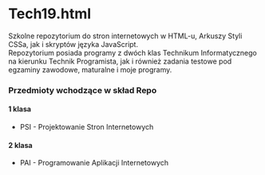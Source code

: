 # Tech19.html
Szkolne repozytorium do stron internetowych w HTML-u, Arkuszy Styli CSSa, jak i skryptów języka JavaScript. <br>
Repozytorium posiada programy z dwóch klas Technikum Informatycznego na kierunku Technik Programista, jak i również zadania testowe pod egzaminy zawodowe, maturalne i moje programy.

### Przedmioty wchodzące w skład Repo
#### 1 klasa
- PSI - Projektowanie Stron Internetowych
#### 2 klasa
- PAI - Programowanie Aplikacji Internetowych